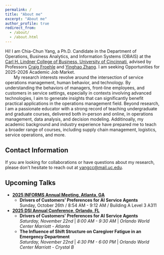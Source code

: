 ```yaml
---
permalink: /
title: "About me"
excerpt: "About me"
author_profile: true
redirect_from: 
  - /about/
  - /about.html
---
```

<style>
  .about-image {
    width: 250px;
    border-radius: 50%;
    margin-left: 15px;
    float: right;
  }
  
  @media (max-width: 600px) {
    .about-image {
      float: none;
      display: block;
      margin: 0 auto;
    }
  }
</style>

Hi! I am Chia-Chun Yang, a Ph.D. Candidate in the Department of Operations, Business Analytics, and Information Systems (OBAIS) at the [Carl H. Lindner College of Business, University of Cincinnati](https://business.uc.edu/), advised by Professors [Craig Froehle](https://business.uc.edu/faculty-research/obais/faculty/craig-froehle.html) and [Yinghao Zhang](https://business.uc.edu/faculty-research/obais/faculty/yinghao-zhang.html). I am seeking Opportunities for 2025-2026 Academic Job Market. 
<br>&emsp;&emsp;My research interests revolve around the intersection of service operations management, human behavior, and technology. By understanding the behaviors of managers, front-line employees, and customers in service settings, especially in contexts involving advanced technologies, I aim to generate insights that can significantly benefit practical applications in the operations management field. Beyond research, I am a passionate educator with a strong record of teaching undergraduate and graduate courses, delivered both in-person and online, in operations management, data analysis, and decision modeling. Additinoally, my academic background and industry experience have prepared me to teach a broader range of courses, including supply chain management, logistics, service operations, and more.

<!--<img src="https://gpensamiento.github.io/images/GabrielyDulce.jpg" alt="Gabriel Pensamiento" class="about-image">-->

## Contact Information
If you are looking for collaborations or have questions about my research, please don't hesitate to reach out at [yangcc@mail.uc.edu](yangcc@mail.uc.edu).


## Upcoming Talks
- **[2025 INFORMS Annual Meeting, Atlanta, GA](https://meetings.informs.org/wordpress/annual/?_gl=1%2A25jwqr%2A_gcl_au%2ANDk4MzE4MjE4LjE3NDc3MDAyNTQuMTA2NTA5OTczNy4xNzQ5MTc3NTMwLjE3NDkxNzc1Mjk.)**
  - **Drivers of Customers’ Preferences for AI Service Agents** <br>Sunday, October 26th / 8:54 AM - 9:12 AM / Building A Level 3 A311
- **[2025 DSI Annual Conference, Orlando, FL](https://decisionsciences.org/conference/annual-2025/2025-annual-conference/)**
  - **Drivers of Customers' Preferences for AI Service Agents** <br><i>Saturday, November 22nd</i> | <i>8:00 AM - 9:30 AM</i> | <i>Orlando World Center Marriott - Atlanta</i>
  - **The Influence of Shift Structure on Caregiver Fatigue in an Emergency Department** <br><i>Saturday, November 22nd</i> | <i>4:30 PM - 6:00 PM</i> | <i>Orlando World Center Marriott - Crystal B</i>


